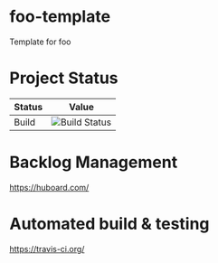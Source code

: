 foo-template
============

Template for foo


Project Status
============

| Status        | Value       |
| ------------- |-------------|
| Build         | ![Build Status](https://travis-ci.org/benboeser/foo-template.png?raw=true) |





Backlog Management
============

https://huboard.com/


Automated build & testing
============

https://travis-ci.org/

